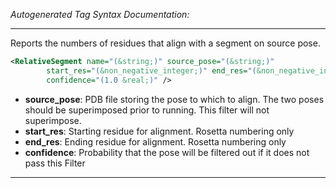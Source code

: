 _Autogenerated Tag Syntax Documentation:_

---
Reports the numbers of residues that align with a segment on source pose.

```xml
<RelativeSegment name="(&string;)" source_pose="(&string;)"
        start_res="(&non_negative_integer;)" end_res="(&non_negative_integer;)"
        confidence="(1.0 &real;)" />
```

-   **source_pose**: PDB file storing the pose to which to align. The two poses should be superimposed prior to running. This filter will not superimpose.
-   **start_res**: Starting residue for alignment. Rosetta numbering only
-   **end_res**: Ending residue for alignment. Rosetta numbering only
-   **confidence**: Probability that the pose will be filtered out if it does not pass this Filter

---
